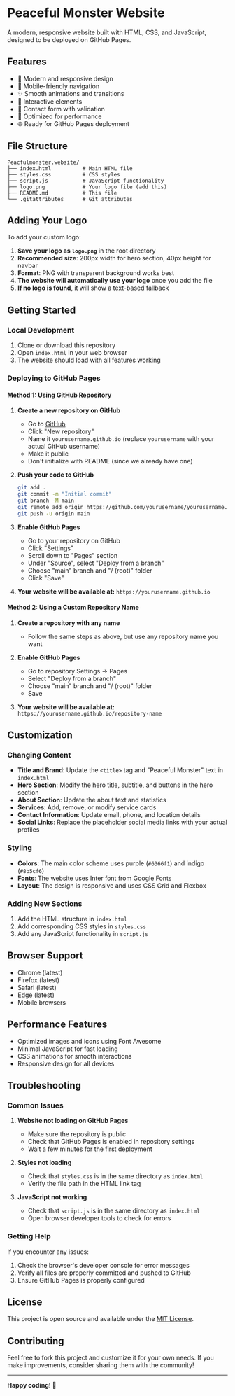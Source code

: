 # Peaceful Monster Website

A modern, responsive website built with HTML, CSS, and JavaScript, designed to be deployed on GitHub Pages.

## Features

- 🎨 Modern and responsive design
- 📱 Mobile-friendly navigation
- ✨ Smooth animations and transitions
- 🎯 Interactive elements
- 📧 Contact form with validation
- 🚀 Optimized for performance
- 🌐 Ready for GitHub Pages deployment

## File Structure

```
Peacfulmonster.website/
├── index.html          # Main HTML file
├── styles.css          # CSS styles
├── script.js           # JavaScript functionality
├── logo.png            # Your logo file (add this)
├── README.md           # This file
└── .gitattributes      # Git attributes
```

## Adding Your Logo

To add your custom logo:

1. **Save your logo as `logo.png`** in the root directory
2. **Recommended size**: 200px width for hero section, 40px height for navbar
3. **Format**: PNG with transparent background works best
4. **The website will automatically use your logo** once you add the file
5. **If no logo is found**, it will show a text-based fallback

## Getting Started

### Local Development

1. Clone or download this repository
2. Open `index.html` in your web browser
3. The website should load with all features working

### Deploying to GitHub Pages

#### Method 1: Using GitHub Repository

1. **Create a new repository on GitHub**
   - Go to [GitHub](https://github.com)
   - Click "New repository"
   - Name it `yourusername.github.io` (replace `yourusername` with your actual GitHub username)
   - Make it public
   - Don't initialize with README (since we already have one)

2. **Push your code to GitHub**
   ```bash
   git add .
   git commit -m "Initial commit"
   git branch -M main
   git remote add origin https://github.com/yourusername/yourusername.github.io.git
   git push -u origin main
   ```

3. **Enable GitHub Pages**
   - Go to your repository on GitHub
   - Click "Settings"
   - Scroll down to "Pages" section
   - Under "Source", select "Deploy from a branch"
   - Choose "main" branch and "/ (root)" folder
   - Click "Save"

4. **Your website will be available at:**
   `https://yourusername.github.io`

#### Method 2: Using a Custom Repository Name

1. **Create a repository with any name**
   - Follow the same steps as above, but use any repository name you want

2. **Enable GitHub Pages**
   - Go to repository Settings → Pages
   - Select "Deploy from a branch"
   - Choose "main" branch and "/ (root)" folder
   - Save

3. **Your website will be available at:**
   `https://yourusername.github.io/repository-name`

## Customization

### Changing Content

- **Title and Brand**: Update the `<title>` tag and "Peaceful Monster" text in `index.html`
- **Hero Section**: Modify the hero title, subtitle, and buttons in the hero section
- **About Section**: Update the about text and statistics
- **Services**: Add, remove, or modify service cards
- **Contact Information**: Update email, phone, and location details
- **Social Links**: Replace the placeholder social media links with your actual profiles

### Styling

- **Colors**: The main color scheme uses purple (`#6366f1`) and indigo (`#8b5cf6`)
- **Fonts**: The website uses Inter font from Google Fonts
- **Layout**: The design is responsive and uses CSS Grid and Flexbox

### Adding New Sections

1. Add the HTML structure in `index.html`
2. Add corresponding CSS styles in `styles.css`
3. Add any JavaScript functionality in `script.js`

## Browser Support

- Chrome (latest)
- Firefox (latest)
- Safari (latest)
- Edge (latest)
- Mobile browsers

## Performance Features

- Optimized images and icons using Font Awesome
- Minimal JavaScript for fast loading
- CSS animations for smooth interactions
- Responsive design for all devices

## Troubleshooting

### Common Issues

1. **Website not loading on GitHub Pages**
   - Make sure the repository is public
   - Check that GitHub Pages is enabled in repository settings
   - Wait a few minutes for the first deployment

2. **Styles not loading**
   - Check that `styles.css` is in the same directory as `index.html`
   - Verify the file path in the HTML link tag

3. **JavaScript not working**
   - Check that `script.js` is in the same directory as `index.html`
   - Open browser developer tools to check for errors

### Getting Help

If you encounter any issues:
1. Check the browser's developer console for error messages
2. Verify all files are properly committed and pushed to GitHub
3. Ensure GitHub Pages is properly configured

## License

This project is open source and available under the [MIT License](LICENSE).

## Contributing

Feel free to fork this project and customize it for your own needs. If you make improvements, consider sharing them with the community!

---

**Happy coding! 🚀** 